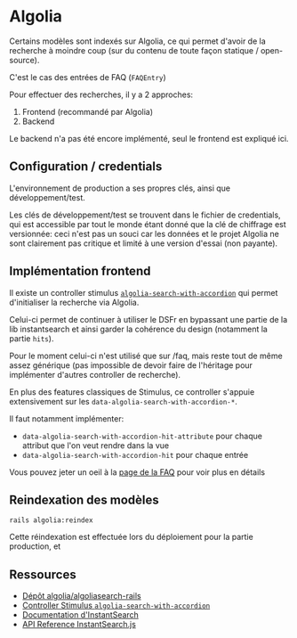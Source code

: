 # Algolia

Certains modèles sont indexés sur Algolia, ce qui permet d'avoir de la recherche
à moindre coup (sur du contenu de toute façon statique / open-source).

C'est le cas des entrées de FAQ (`FAQEntry`)

Pour effectuer des recherches, il y a 2 approches:

1. Frontend (recommandé par Algolia)
2. Backend

Le backend n'a pas été encore implémenté, seul le frontend est expliqué ici.

## Configuration / credentials

L'environnement de production a ses propres clés, ainsi que développement/test.

Les clés de développement/test se trouvent dans le fichier de credentials, qui
est accessible par tout le monde étant donné que la clé de chiffrage est
versionnée: ceci n'est pas un souci car les données et le projet Algolia ne sont
clairement pas critique et limité à une version d'essai (non payante).

## Implémentation frontend

Il existe un controller stimulus
[`algolia-search-with-accordion`](../app/assets/javascripts/controllers/algolia_search_with_accordion_controller.js)
qui permet d'initialiser la recherche via Algolia.

Celui-ci permet de continuer à utiliser le DSFr en bypassant une partie de la
lib instantsearch et ainsi garder la cohérence du design (notamment la partie
`hits`).

Pour le moment celui-ci n'est utilisé que sur /faq, mais reste tout de même
assez générique (pas impossible de devoir faire de l'héritage pour implémenter
d'autres controller de recherche).

En plus des features classiques de Stimulus, ce controller s'appuie
extensivement sur les `data-algolia-search-with-accordion-*`.

Il faut notamment implémenter:

- `data-algolia-search-with-accordion-hit-attribute` pour chaque attribut que l'on veut rendre
  dans la vue
- `data-algolia-search-with-accordion-hit` pour chaque entrée

Vous pouvez jeter un oeil à la [page de la FAQ](../app/views/faq/index.html.erb)
pour voir plus en détails

## Reindexation des modèles

```shell
rails algolia:reindex
```

Cette réindexation est effectuée lors du déploiement pour la partie production,
et

## Ressources

- [Dépôt algolia/algoliasearch-rails](https://github.com/algolia/algoliasearch-rails)
- [Controller Stimulus `algolia-search-with-accordion`](../app/assets/javascripts/controllers/algolia_search_controller.js)
- [Documentation d'InstantSearch](https://www.algolia.com/doc/guides/building-search-ui/what-is-instantsearch/js/)
- [API Reference InstantSearch.js](https://www.algolia.com/doc/api-reference/widgets/js/)
